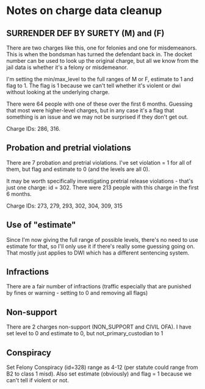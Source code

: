 # Notes on charge data cleanup

## SURRENDER DEF BY SURETY (M) and (F)
There are two charges like this, one for felonies and one for misdemeanors. This is when the bondsman has turned the defendant back in. The docket number can be used to look up the original charge, but all we know from the jail data is whether it's a felony or misdemeanor. 

I'm setting the min/max_level to the full ranges of M or F, estimate to 1 and flag to 1. The flag is 1 because we can't tell whether it's violent or dwi without looking at the underlying charge.

There were 64 people with one of these over the first 6 months. Guessing that most were higher-level charges, but in any case it's a flag that something is an issue and we may not be surprised if they don't get out.

Charge IDs: 286, 316.

## Probation and pretrial violations
There are 7 probation and pretrial violations. I've set violation = 1 for all of them, but flag and estimate to 0 (and the levels are all 0).

It may be worth specifically investigating pretrial release violations - that's just one charge: id = 302. There were 213 people with this charge in the first 6 months.

Charge IDs: 273, 279, 293, 302, 304, 309, 315

## Use of "estimate"
Since I'm now giving the full range of possible levels, there's no need to use estimate for that, so I'll only use it if there's really some guessing going on. That mostly just 
applies to DWI which has a different sentencing system.

## Infractions
There are a fair number of infractions (traffic especially that are punished by fines or warning - setting to 0 and removing all flags)

## Non-support
There are 2 charges non-support (NON_SUPPORT and CIVIL OFA). I have set level to 0 and estimate to 0, but not_primary_custodian to 1

## Conspiracy
Set Felony Conspiracy (id=328) range as 4-12 (per statute could range from B2 to class 1 misd). Also set estimate (obviously) and flag = 1 because we can't tell if violent or not.


